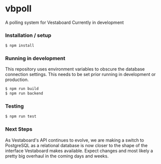 # vbpoll
A polling system for Vestaboard
Currently in development

### Installation / setup
```sh
$ npm install
```

### Running in development
This repository uses environment variables to obscure the database connection settings.  This needs to be set prior running in development or production.
```sh
$ npm run build
$ npm run backend
```

### Testing
```sh
$ npm run test
```

### Next Steps
As Vestaboard's API continues to evolve, we are making a switch to PostgreSQL as a relational database is now closer to the shape of the interface Vestaboard makes available. Expect changes and most likely a pretty big overhaul in the coming days and weeks.
